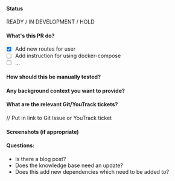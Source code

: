 <!--
# Title
- Put [WIP] in front of the Pull Request that you are working on
- Clear [WIP] after you completed and ping the reviewer

# Body
- You have to fill out all the sections
- Put N/A if the section is nil
- Example: https://github.com/payfriendz/messaging/pull/37
-->

#### Status

READY / IN DEVELOPMENT / HOLD

#### What's this PR do?

- [x] Add new routes for user
- [ ] Add instruction for using docker-compose
- [ ] ...

#### How should this be manually tested?

#### Any background context you want to provide?

#### What are the relevant Git/YouTrack tickets?

// Put in link to Git Issue or YouTrack ticket

#### Screenshots (if appropriate)

#### Questions:

- Is there a blog post?
- Does the knowledge base need an update?
- Does this add new dependencies which need to be added to?
